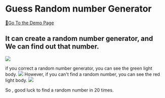 # Guess Random number Generator

[🚀Go To the Demo Page](https://aurorapark.github.io/GuessNumber/)

## It can create a random number generator, and We can find out that number.

![](https://github.com/AuroraPark/GuessNumber/assets/47839204/77b6a9cc-4284-4025-af49-b58e7249401f)

if you correct a random number generator, you can see the green light body.
![](https://github.com/AuroraPark/GuessNumber/assets/47839204/a995b17a-abfb-4b20-ac42-d4b50d9cde8a)
However, if you can't find a random number, you can see the red light body.
![](https://github.com/AuroraPark/GuessNumber/assets/47839204/436dcccd-6e8c-4d1e-8462-0919b46bbab2)

So , good luck to find a random number in 20 times.
